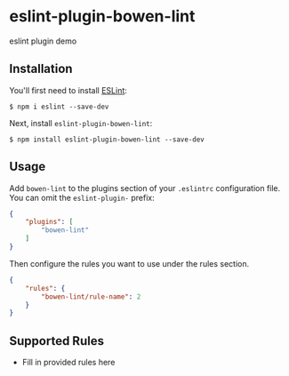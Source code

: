 # eslint-plugin-bowen-lint

eslint plugin demo

## Installation

You'll first need to install [ESLint](http://eslint.org):

```
$ npm i eslint --save-dev
```

Next, install `eslint-plugin-bowen-lint`:

```
$ npm install eslint-plugin-bowen-lint --save-dev
```


## Usage

Add `bowen-lint` to the plugins section of your `.eslintrc` configuration file. You can omit the `eslint-plugin-` prefix:

```json
{
    "plugins": [
        "bowen-lint"
    ]
}
```


Then configure the rules you want to use under the rules section.

```json
{
    "rules": {
        "bowen-lint/rule-name": 2
    }
}
```

## Supported Rules

* Fill in provided rules here






